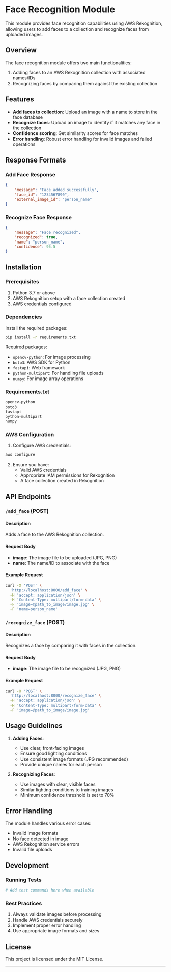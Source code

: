 # Face Recognition Module

This module provides face recognition capabilities using AWS Rekognition, allowing users to add faces to a collection and recognize faces from uploaded images.

## Overview

The face recognition module offers two main functionalities:
1. Adding faces to an AWS Rekognition collection with associated names/IDs
2. Recognizing faces by comparing them against the existing collection

## Features

* **Add faces to collection**: Upload an image with a name to store in the face database
* **Recognize faces**: Upload an image to identify if it matches any face in the collection
* **Confidence scoring**: Get similarity scores for face matches
* **Error handling**: Robust error handling for invalid images and failed operations

## Response Formats

### Add Face Response
```json
{
    "message": "Face added successfully",
    "face_id": "1234567890",
    "external_image_id": "person_name"
}
```

### Recognize Face Response
```json
{
    "message": "Face recognized",
    "recognized": true,
    "name": "person_name",
    "confidence": 95.5
}
```

## Installation

### Prerequisites

1. Python 3.7 or above
2. AWS Rekognition setup with a face collection created
3. AWS credentials configured

### Dependencies

Install the required packages:

```bash
pip install -r requirements.txt
```

Required packages:
* `opencv-python`: For image processing
* `boto3`: AWS SDK for Python
* `fastapi`: Web framework
* `python-multipart`: For handling file uploads
* `numpy`: For image array operations

### Requirements.txt
```txt
opencv-python
boto3
fastapi
python-multipart
numpy
```

### AWS Configuration

1. Configure AWS credentials:
```bash
aws configure
```

2. Ensure you have:
   - Valid AWS credentials
   - Appropriate IAM permissions for Rekognition
   - A face collection created in Rekognition

## API Endpoints

### `/add_face` (POST)

#### Description
Adds a face to the AWS Rekognition collection.

#### Request Body
* **image**: The image file to be uploaded (JPG, PNG)
* **name**: The name/ID to associate with the face

#### Example Request
```bash
curl -X 'POST' \
  'http://localhost:8000/add_face' \
  -H 'accept: application/json' \
  -H 'Content-Type: multipart/form-data' \
  -F 'image=@path_to_image/image.jpg' \
  -F 'name=person_name'
```

### `/recognize_face` (POST)

#### Description
Recognizes a face by comparing it with faces in the collection.

#### Request Body
* **image**: The image file to be recognized (JPG, PNG)

#### Example Request
```bash
curl -X 'POST' \
  'http://localhost:8000/recognize_face' \
  -H 'accept: application/json' \
  -H 'Content-Type: multipart/form-data' \
  -F 'image=@path_to_image/image.jpg'
```

## Usage Guidelines

1. **Adding Faces**:
   - Use clear, front-facing images
   - Ensure good lighting conditions
   - Use consistent image formats (JPG recommended)
   - Provide unique names for each person

2. **Recognizing Faces**:
   - Use images with clear, visible faces
   - Similar lighting conditions to training images
   - Minimum confidence threshold is set to 70%

## Error Handling

The module handles various error cases:
* Invalid image formats
* No face detected in image
* AWS Rekognition service errors
* Invalid file uploads

## Development

### Running Tests
```bash
# Add test commands here when available
```

### Best Practices
1. Always validate images before processing
2. Handle AWS credentials securely
3. Implement proper error handling
4. Use appropriate image formats and sizes

## License

This project is licensed under the MIT License.

---